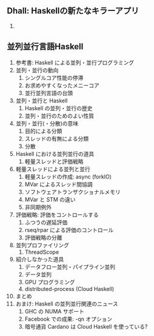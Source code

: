 ## Dhall: Haskellの新たなキラーアプリ

1. 

## 並列並行言語Haskell

1. 参考書: Haskell による並列・並行プログラミング
1. 並列・並行の動向
    1. シングルコア性能の停滞
    1. お求めやすくなったメニーコア
    1. 並行並列言語の台頭
1. 並列・並行と Haskell
    1. Haskell の並列・並行の歴史
    1. 並列・並行のためのよい性質
1. 並列・並行(・分散)の意味
    1. 目的による分類
    1. スレッドの有無による分類
    1. 分散
1. Haskell における並列並行の道具
    1. 軽量スレッドと評価戦略
1. 軽量スレッドによる並列と並行
    1. 軽量スレッドの作成: async (forkIO)
    1. MVar によるスレッド間協調
    1. ソフトウェアトランザクショナルメモリ
    1. MVar と STM の違い
    1. 非同期例外
1. 評価戦略: 評価をコントロールする
    1. ふつうの遅延評価
    1. rseq/rpar による評価のコントロール
    1. 評価戦略の分離
1. 並列プロファイリング
    1. ThreadScope
1. 紹介しなかった道具
    1. データフロー並列・パイプライン並列
    1. データ並列
    1. GPU プログラミング
    1. distributed-process (Cloud Haskell)
1. まとめ
1. おまけ: Haskell の並列並行関連のニュース
    1. GHC の NUMA サポート
    1. Facebook での成果: -qn オプション
    1. 暗号通貨 Cardano は Cloud Haskell を使っている?
